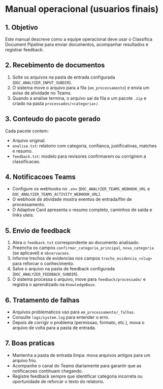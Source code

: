 # Manual operacional (usuarios finais)

## 1. Objetivo
Este manual descreve como a equipe operacional deve usar o Classifica Document Pipeline para enviar documentos, acompanhar resultados e registrar feedback.

## 2. Recebimento de documentos
1. Solte os arquivos na pasta de entrada configurada (`DOC_ANALYZER_INPUT_SUBDIR`).
2. O sistema move o arquivo para a fila (`em_processamento`) e envia um aviso de atividade no Teams.
3. Quando a analise termina, o arquivo sai da fila e um pacote `.zip` e criado na pasta `processados/<categoria>/`.

## 3. Conteudo do pacote gerado
Cada pacote contem:
- Arquivo original.
- `analise.txt`: relatorio com categoria, confianca, justificativas, matches e resumo.
- `feedback.txt`: modelo para revisores confirmarem ou corrigirem a classificacao.

## 4. Notificacoes Teams
- Configure os webhooks no `.env` (`DOC_ANALYZER_TEAMS_WEBHOOK_URL` e `DOC_ANALYZER_TEAMS_ACTIVITY_WEBHOOK_URL`).
- O webhook de atividade mostra eventos de entrada/fim de processamento.
- O Adaptive Card apresenta o resumo completo, caminhos de saida e links uteis.

## 5. Envio de feedback
1. Abra o `feedback.txt` correspondente ao documento analisado.
2. Preencha os campos `confirmar_categoria_principal`, `nova_categoria` (se aplicavel) e `observacoes`.
3. Informe trechos de evidencias nos campos `trecho_evidencia_<slug>` para reforcar o conhecimento.
4. Salve o arquivo na pasta de feedback configurada (`DOC_ANALYZER_FEEDBACK_SUBDIR`).
5. O sistema processa o arquivo, move para `feedback/processado/` e registra o aprendizado na `KnowledgeBase`.

## 6. Tratamento de falhas
- Arquivos problematicos vao para `em_processamento/_falhas`.
- Consulte `logs/system.log` para entender o erro.
- Depois de corrigir o problema (permissao, formato, etc.), mova o arquivo de volta para a pasta de entrada.

## 7. Boas praticas
- Mantenha a pasta de entrada limpa: mova arquivos antigos para um arquivo frio.
- Acompanhe o canal do Teams diariamente para garantir que as notificacoes continuam chegando.
- Registre feedback sempre que identificar categoria incorreta ou oportunidade de reforcar o texto do relatorio.

